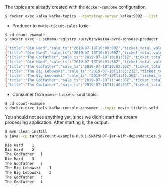 The topics are already created with the `docker-compose` configuration.

```bash
$ docker exec kafka kafka-topics --bootstrap-server kafka:9092 --list
```

* Producer to `movie-ticket-sales` topic
```bash
$ cd count-example
$ docker exec -i schema-registry /usr/bin/kafka-avro-console-producer --topic movie-ticket-sales --bootstrap-server kafka:9092 --property value.schema="$(< src/main/resources/avro/ticket-sale.avsc)"

{"title":"Die Hard","sale_ts":"2019-07-18T10:00:00Z","ticket_total_value":12}
{"title":"Die Hard","sale_ts":"2019-07-18T10:01:00Z","ticket_total_value":12}
{"title":"The Godfather","sale_ts":"2019-07-18T10:01:31Z","ticket_total_value":12}
{"title":"Die Hard","sale_ts":"2019-07-18T10:01:36Z","ticket_total_value":24}
{"title":"The Godfather","sale_ts":"2019-07-18T10:02:00Z","ticket_total_value":18}
{"title":"The Big Lebowski","sale_ts":"2019-07-18T11:03:21Z","ticket_total_value":12}
{"title":"The Big Lebowski","sale_ts":"2019-07-18T11:03:50Z","ticket_total_value":12}
{"title":"The Godfather","sale_ts":"2019-07-18T11:40:00Z","ticket_total_value":36}
{"title":"The Godfather","sale_ts":"2019-07-18T11:40:09Z","ticket_total_value":18}
```

* Consumer from `movie-tickets-sold` topic 
```bash
$ cd count-example
$ docker exec tools kafka-console-consumer --topic movie-tickets-sold --bootstrap-server kafka:9092 --from-beginning --property print.key=true --property value.deserializer=org.apache.kafka.common.serialization.LongDeserializer
```

You should not see anything yet, since we didn't start the stream processing application. After starting it, the output:

```bash
$ mvn clean install
$ java -cp target/count-example-0.0.1-SNAPSHOT-jar-with-dependencies.jar com.example.CountExampleApplication config/local.properties
```

```bash
Die Hard	1
Die Hard	2
The Godfather	1
Die Hard	3
The Godfather	2
The Big Lebowski	1
The Big Lebowski	2
The Godfather	3
The Godfather	4
```



